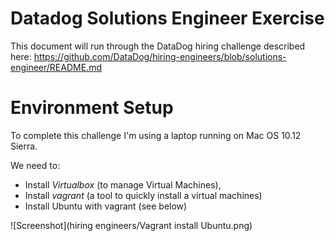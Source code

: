 # Datadog Solutions Engineer Exercise
This document will run through the DataDog hiring challenge described here:
https://github.com/DataDog/hiring-engineers/blob/solutions-engineer/README.md

# Environment Setup

To complete this challenge I'm using a laptop running on Mac OS 10.12 Sierra.

We need to:
- Install *Virtualbox* (to manage Virtual Machines),
- Install *vagrant* (a tool to quickly install a virtual machines)
- Install Ubuntu with vagrant (see below)

![Screenshot](hiring engineers/Vagrant install Ubuntu.png)

